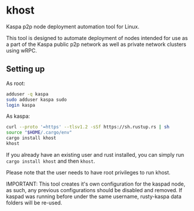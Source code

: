 # khost

Kaspa p2p node deployment automation tool for Linux.

This tool is designed to automate deployment of nodes intended for use as a part of the Kaspa public p2p network as well as private network clusters using wRPC.

## Setting up

As root:

```bash
adduser -q kaspa
sudo adduser kaspa sudo
login kaspa
```

As kaspa:

```bash
curl --proto '=https' --tlsv1.2 -sSf https://sh.rustup.rs | sh
source "$HOME/.cargo/env"
cargo install khost
khost
```


If you already have an existing user and rust installed, you can simply run `cargo install khost` and then `khost`.

Please note that the user needs to have root privileges to run khost.

IMPORTANT: This tool creates it's own configuration for the kaspad node, as such, any previous configurations should be disabled and removed. If kaspad was running before under the same username, rusty-kaspa data folders will be re-used.